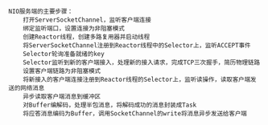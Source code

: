     NIO服务端的主要步骤：
        打开ServerSocketChannel，监听客户端连接
        绑定监听端口，设置连接为非阻塞模式
        创建Reactor线程，创建多路复用器并启动线程
        将ServerSocketChannel注册到Reactor线程中的Selector上，监听ACCEPT事件
        Selector轮询准备就绪的key
        Selector监听到新的客户端接入，处理新的接入请求，完成TCP三次握手，简历物理链路
        设置客户端链路为非阻塞模式
        将新接入的客户端连接注册到Reactor线程的Selector上，监听读操作，读取客户端发送的网络消息
        异步读取客户端消息到缓冲区
        对Buffer编解码，处理半包消息，将解码成功的消息封装成Task
        将应答消息编码为Buffer，调用SocketChannel的write将消息异步发送给客户端